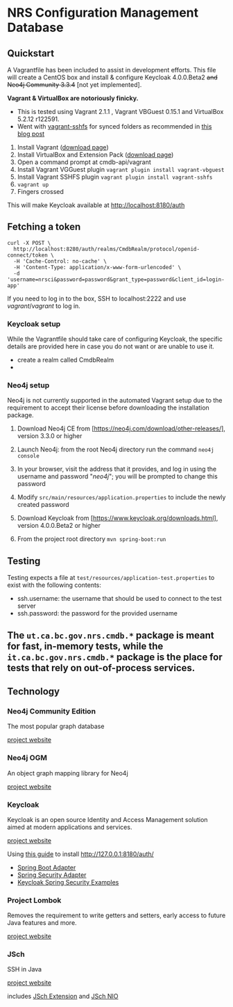 # NRS Configuration Management Database

## Quickstart

A Vagrantfile has been included to assist in development efforts. This file will create a CentOS box and install &
configure Keycloak 4.0.0.Beta2 ~~and Neo4j Community 3.3.4~~ [not yet implemented].

**Vagrant & VirtualBox are notoriously finicky.** 
- This is tested using Vagrant 2.1.1 , Vagrant VBGuest 0.15.1 and VirtualBox 5.2.12 r122591.
- Went with [vagrant-sshfs](https://github.com/dustymabe/vagrant-sshfs) for synced folders as recommended in 
 [this blog post](https://blog.centos.org/2018/04/updated-centos-vagrant-images-available-v1803-01/)

1. Install Vagrant ([download page](https://www.vagrantup.com/downloads.html))
1. Install VirtualBox and Extension Pack ([download page](https://www.virtualbox.org/wiki/Downloads))
1. Open a command prompt at cmdb-api/vagrant
1. Install Vagrant VGGuest plugin `vagrant plugin install vagrant-vbguest`
1. Install Vagrant SSHFS plugin `vagrant plugin install vagrant-sshfs`
1. `vagrant up`
1. Fingers crossed

This will make Keycloak available at [http://localhost:8180/auth](http://localhost:8180/auth)
## Fetching a token

```
curl -X POST \
  http://localhost:8280/auth/realms/CmdbRealm/protocol/openid-connect/token \
  -H 'Cache-Control: no-cache' \
  -H 'Content-Type: application/x-www-form-urlencoded' \
  -d 'username=nrsci&password=password&grant_type=password&client_id=login-app'
```

If you need to log in to the box, SSH to localhost:2222 and use *vagrant*/*vagrant* to log in.

### Keycloak setup
While the Vagrantfile should take care of configuring Keycloak, the specific details are provided here in case you do
not want or are unable to use it.

* create a realm called CmdbRealm
* 


### Neo4j setup

Neo4j is not currently supported in the automated Vagrant setup due to the requirement to accept their license before 
downloading the installation package.

1. Download Neo4j CE from [https://neo4j.com/download/other-releases/], version 3.3.0 or higher
1. Launch Neo4j: from the root Neo4j directory run the command `neo4j console`
1. In your browser, visit the address that it provides, and log in using the username and password "*neo4j*"; you will be
   prompted to change this password
1. Modify `src/main/resources/application.properties` to include the newly created password
1. Download Keycloak from [https://www.keycloak.org/downloads.html], version 4.0.0.Beta2 or higher

1. From the project root directory `mvn spring-boot:run`

## Testing
Testing expects a file at `test/resources/application-test.properties` to exist with the following contents:
* ssh.username: the username that should be used to connect to the test server
* ssh.password: the password for the provided username

The `ut.ca.bc.gov.nrs.cmdb.*` package is meant for fast, in-memory tests, while the `it.ca.bc.gov.nrs.cmdb.*` package is 
the place for tests that rely on out-of-process services.
------------------------

## Technology
### Neo4j Community Edition
The most popular graph database

[project website](https://neo4j.com)

### Neo4j OGM
An object graph mapping library for Neo4j

[project website](https://neo4j.com/docs/ogm-manual/current/)

### Keycloak

Keycloak is an open source Identity and Access Management solution aimed at modern applications and services. 

[project website](https://www.keycloak.org/index.html)

Using [this guide](http://www.baeldung.com/spring-boot-keycloak) to install 
http://127.0.0.1:8180/auth/

* [Spring Boot Adapter](http://www.keycloak.org/docs/3.3/securing_apps/topics/oidc/java/spring-boot-adapter.html)
* [Spring Security Adapter](http://www.keycloak.org/docs/3.3/securing_apps/topics/oidc/java/spring-security-adapter.html)
* [Keycloak Spring Security Examples](https://github.com/foo4u/keycloak-spring-demo)

### Project Lombok
Removes the requirement to write getters and setters, early access to future Java features and more.

[project website](https://projectlombok.org)

### JSch
SSH in Java

[project website](http://www.jcraft.com/jsch/)

includes [JSch Extension](https://github.com/lucastheisen/jsch-extension) and [JSch NIO](https://github.com/lucastheisen/jsch-nio)

